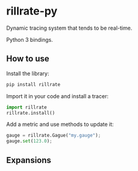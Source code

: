 # rillrate-py

Dynamic tracing system that tends to be real-time.

Python 3 bindings.

## How to use

Install the library:

```sh
pip install rillrate
```

Import it in your code and install a tracer:

```python
import rillrate
rillrate.install()
```

Add a metric and use methods to update it:

```python
gauge = rillrate.Gague("my.gauge");
gauge.set(123.0);
```

## Expansions
